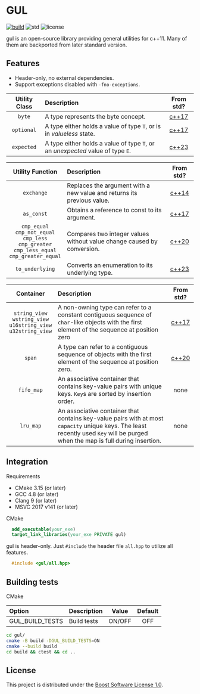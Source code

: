 # GUL

[![build](https://github.com/Ramirisu/gul/actions/workflows/build_matrix.yml/badge.svg)](https://github.com/Ramirisu/gul/actions/workflows/build_matrix.yml)
![std](https://img.shields.io/badge/std-11%2F14%2F17%2F20-blue.svg)
![license](https://img.shields.io/badge/license-BSL--1.0-blue)

gul is an open-source library providing general utilities for c++11. Many of them are backported from later standard version.

## Features

* Header-only, no external dependencies.
* Support exceptions disabled with `-fno-exceptions`.

| Utility Class | Description                                                                    |                          From std?                          |
| :-----------: | :----------------------------------------------------------------------------- | :---------------------------------------------------------: |
|    `byte`     | A type represents the byte concept.                                            |    [c++17](https://en.cppreference.com/w/cpp/types/byte)    |
|  `optional`   | A type either holds a value of type `T`, or is in *valueless* state.           | [c++17](https://en.cppreference.com/w/cpp/utility/optional) |
|  `expected`   | A type either holds a value of type `T`, or an *unexpected* value of type `E`. | [c++23](https://en.cppreference.com/w/cpp/utility/expected) |


|                                               Utility Function                                                | Description                                                            |                            From std?                             |
| :-----------------------------------------------------------------------------------------------------------: | :--------------------------------------------------------------------- | :--------------------------------------------------------------: |
|                                                  `exchange`                                                   | Replaces the argument with a new value and returns its previous value. |   [c++14](https://en.cppreference.com/w/cpp/utility/exchange)    |
|                                                  `as_const`                                                   | Obtains a reference to const to its argument.                          |   [c++17](https://en.cppreference.com/w/cpp/utility/as_const)    |
| `cmp_equal`</br>`cmp_not_equal`</br>`cmp_less`</br>`cmp_greater`</br>`cmp_less_equal`</br>`cmp_greater_equal` | Compares two integer values without value change caused by conversion. |    [c++20](https://en.cppreference.com/w/cpp/utility/intcmp)     |
|                                                `to_underlying`                                                | Converts an enumeration to its underlying type.                        | [c++23](https://en.cppreference.com/w/cpp/utility/to_underlying) |

|                                 Container                                  | Description                                                                                                                                                                     |                              From std?                              |
| :------------------------------------------------------------------------: | :------------------------------------------------------------------------------------------------------------------------------------------------------------------------------ | :-----------------------------------------------------------------: |
| `string_view`</br>`wstring_view`</br>`u16string_view`</br>`u32string_view` | A non-owning type can refer to a constant contiguous sequence of `char`-like objects with the first element of the sequence at position zero                                    | [c++17](https://en.cppreference.com/w/cpp/string/basic_string_view) |
|                                   `span`                                   | A type can refer to a contiguous sequence of objects with the first element of the sequence at position zero.                                                                   |      [c++20](https://en.cppreference.com/w/cpp/container/span)      |
|                                 `fifo_map`                                 | An associative container that contains key-value pairs with unique keys. `Key`s are sorted by insertion order.                                                                  |                                none                                 |
|                                 `lru_map`                                  | An associative container that contains key-value pairs with at most `capacity` unique keys. The least recently used `Key` will be purged when the map is full during insertion. |                                none                                 |

## Integration

Requirements

* CMake 3.15 (or later)
* GCC 4.8 (or later)
* Clang 9 (or later)
* MSVC 2017 v141 (or later)

CMake

```cmake
  add_executable(your_exe)
  target_link_libraries(your_exe PRIVATE gul)
```

gul is header-only. Just `#include` the header file `all.hpp` to utilize all features.

```cpp
  #include <gul/all.hpp>
```

## Building tests

CMake

| Option          | Description | Value  | Default |
| :-------------- | :---------- | :----: | :-----: |
| GUL_BUILD_TESTS | Build tests | ON/OFF |   OFF   |

```sh
cd gul/
cmake -B build -DGUL_BUILD_TESTS=ON
cmake --build build
cd build && ctest && cd ..
```

## License

This project is distributed under the [Boost Software License 1.0](https://www.boost.org/LICENSE_1_0.txt).
